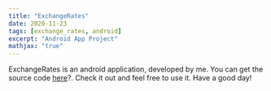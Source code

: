 ```yaml
---
title: "ExchangeRates"
date: 2020-11-23
tags: [exchange_rates, android]
excerpt: "Android App Project"
mathjax: "true"
---
```


ExchangeRates is an android application, developed by me.
You can get the source code 
[here](https://github.com/ThurainThisar/ExchangeRates/)?.
Check it out and feel free to use it. Have a good day!
